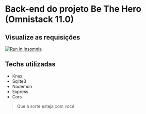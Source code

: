 # Back-end do projeto Be The Hero (Omnistack 11.0)

## Visualize as requisições

<a href="https://insomnia.rest/run/?label=Be%20The%20Hero&uri=https%3A%2F%2Fgist.githubusercontent.com%2FDaniels887%2Fd50b125dba86fe0f3f5655f398aa76c5%2Fraw%2Fe9c82e698279d54320c07c2e6fef19c372281839%2Fbe-the-hero.json" target="_blank"><img src="https://insomnia.rest/images/run.svg" alt="Run in Insomnia"></a>

## Techs utilizadas
* Knex
* Sqlite3
* Nodemon
* Express
* Cors

> Que a sorte esteja com você
